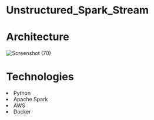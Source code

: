 # Unstructured_Spark_Stream

# Architecture
![Screenshot (70)](https://github.com/adunajiye/Unstructured_Spark_Stream/assets/80220180/a7b2b7b7-bc76-4344-a3bc-ab85dc942aad)


# Technologies

<li>Python</li>
<li>Apache Spark</li>
<li>AWS</li>
<li>Docker</li>


